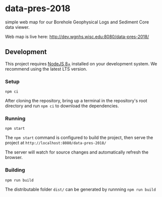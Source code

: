 # data-pres-2018
simple web map for our Borehole Geophysical Logs and Sediment Core data viewer.

Web map is live here: http://dev.wgnhs.wisc.edu:8080/data-pres-2018/


## Development
This project requires [NodeJS 8+](https://nodejs.org/) installed on your development system. We recommend using the latest LTS version.

### Setup
```
npm ci
```
After cloning the repository, bring up a terminal in the repository's root directory and run `npm ci` to download the dependencies.

### Running
```
npm start
```
The `npm start` command is configured to build the project, then serve the project 
at `http://localhost:8080/data-pres-2018/`

The server will watch for source changes and automatically refresh the browser.


### Building
```
npm run build
```
The distributable folder `dist/` can be generated by runnning `npm run build`

